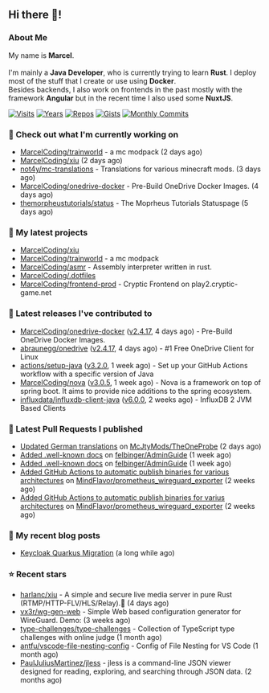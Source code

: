 ## Hi there 👋!




### About Me

My name is **Marcel**.
<br><br>
I'm mainly a **Java Developer**, who is currently trying to learn **Rust**. I deploy most of the stuff that I create or use using **Docker**.
<br>
Besides backends, I also work on frontends in the past mostly with the framework **Angular** but in the recent time I also used some **NuxtJS**. 

[![Visits](https://badges.pufler.dev/visits/MarcelCoding/MarcelCoding?style=flat-square&color=black&logo=github)](https://github.com/MarcelCoding)
[![Years](https://badges.pufler.dev/years/MarcelCoding?style=flat-square&color=black&logo=github)](https://github.com/MarcelCoding)
[![Repos](https://badges.pufler.dev/repos/MarcelCoding?style=flat-square&color=black&logo=github)](https://github.com/MarcelCoding?tab=repositories)
[![Gists](https://badges.pufler.dev/gists/MarcelCoding?style=flat-square&color=black&logo=github)](https://gist.github.com/MarcelCoding)
[![Monthly Commits](https://badges.pufler.dev/commits/monthly/MarcelCoding?style=flat-square&color=black&logo=github)](https://github.com/MarcelCoding)

### 👷 Check out what I'm currently working on

- [MarcelCoding/trainworld](https://github.com/MarcelCoding/trainworld) - a mc modpack (2 days ago)
- [MarcelCoding/xiu](https://github.com/MarcelCoding/xiu) (2 days ago)
- [not4y/mc-translations](https://github.com/not4y/mc-translations) - Translations for various minecraft mods. (3 days ago)
- [MarcelCoding/onedrive-docker](https://github.com/MarcelCoding/onedrive-docker) - Pre-Build OneDrive Docker Images. (4 days ago)
- [themorpheustutorials/status](https://github.com/themorpheustutorials/status) - The Moprheus Tutorials Statuspage (5 days ago)

### 🌱 My latest projects

- [MarcelCoding/xiu](https://github.com/MarcelCoding/xiu)
- [MarcelCoding/trainworld](https://github.com/MarcelCoding/trainworld) - a mc modpack
- [MarcelCoding/asmr](https://github.com/MarcelCoding/asmr) - Assembly interpreter written in rust.
- [MarcelCoding/.dotfiles](https://github.com/MarcelCoding/.dotfiles)
- [MarcelCoding/frontend-prod](https://github.com/MarcelCoding/frontend-prod) - Cryptic Frontend on play2.cryptic-game.net

### 🔭 Latest releases I've contributed to

- [MarcelCoding/onedrive-docker](https://github.com/MarcelCoding/onedrive-docker) ([v2.4.17](https://github.com/MarcelCoding/onedrive-docker/releases/tag/v2.4.17), 4 days ago) - Pre-Build OneDrive Docker Images.
- [abraunegg/onedrive](https://github.com/abraunegg/onedrive) ([v2.4.17](https://github.com/abraunegg/onedrive/releases/tag/v2.4.17), 4 days ago) - #1 Free OneDrive Client for Linux
- [actions/setup-java](https://github.com/actions/setup-java) ([v3.2.0](https://github.com/actions/setup-java/releases/tag/v3.2.0), 1 week ago) - Set up your GitHub Actions workflow with a specific version of Java
- [MarcelCoding/nova](https://github.com/MarcelCoding/nova) ([v3.0.5](https://github.com/MarcelCoding/nova/releases/tag/v3.0.5), 1 week ago) - Nova is a framework on top of spring boot. It aims to provide nice additions to the spring ecosystem.
- [influxdata/influxdb-client-java](https://github.com/influxdata/influxdb-client-java) ([v6.0.0](https://github.com/influxdata/influxdb-client-java/releases/tag/v6.0.0), 2 weeks ago) - InfluxDB 2 JVM Based Clients

### 🔨 Latest Pull Requests I published

- [Updated German translations](https://github.com/McJtyMods/TheOneProbe/pull/554) on [McJtyMods/TheOneProbe](https://github.com/McJtyMods/TheOneProbe) (2 days ago)
- [Added .well-known docs](https://github.com/felbinger/AdminGuide/pull/68) on [felbinger/AdminGuide](https://github.com/felbinger/AdminGuide) (1 week ago)
- [Added .well-known docs](https://github.com/felbinger/AdminGuide/pull/67) on [felbinger/AdminGuide](https://github.com/felbinger/AdminGuide) (1 week ago)
- [Added GitHub Actions to automatic publish binaries for various architectures](https://github.com/MindFlavor/prometheus_wireguard_exporter/pull/95) on [MindFlavor/prometheus_wireguard_exporter](https://github.com/MindFlavor/prometheus_wireguard_exporter) (2 weeks ago)
- [Added GitHub Actions to automatic publish binaries for varius architectures](https://github.com/MindFlavor/prometheus_wireguard_exporter/pull/94) on [MindFlavor/prometheus_wireguard_exporter](https://github.com/MindFlavor/prometheus_wireguard_exporter) (2 weeks ago)

### 📜 My recent blog posts

- [Keycloak Quarkus Migration](https://m4rc3l.de/blog/keycloak-quarkus-migration) (a long while ago)

### ⭐ Recent stars

- [harlanc/xiu](https://github.com/harlanc/xiu) - A simple and secure live media server in pure Rust (RTMP/HTTP-FLV/HLS/Relay).🦀 (4 days ago)
- [vx3r/wg-gen-web](https://github.com/vx3r/wg-gen-web) - Simple Web based configuration generator for WireGuard. Demo: (3 weeks ago)
- [type-challenges/type-challenges](https://github.com/type-challenges/type-challenges) - Collection of TypeScript type challenges with online judge (1 month ago)
- [antfu/vscode-file-nesting-config](https://github.com/antfu/vscode-file-nesting-config) - Config of File Nesting for VS Code (1 month ago)
- [PaulJuliusMartinez/jless](https://github.com/PaulJuliusMartinez/jless) - jless is a command-line JSON viewer designed for reading, exploring, and searching through JSON data. (2 months ago)
